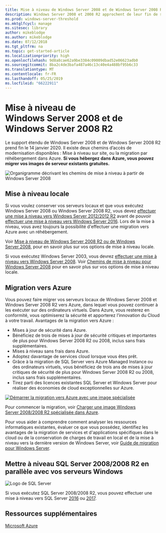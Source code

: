 ```yaml
---
title: Mise à niveau de Windows Server 2008 et de Windows Server 2008 R2
description: Windows Server 2008 et 2008 R2 approchent de leur fin de service. Découvrez comment effectuer une mise à niveau locale ou un réhébergement sur Azure.
ms.prod: windows-server-threshold
ms.mktglfcycl: manage
ms.sitesec: library
author: mikeblodge
ms.author: mikeblodge
ms.date: 07/12/2018
ms.tgt_pltfrm: na
ms.topic: get-started-article
ms.localizationpriority: high
ms.openlocfilehash: 9d8a8cae62a9be3384c09009dbad52e06623adb0
ms.sourcegitcommit: 8ba2c4de3bafa487a46c13c40e4a488bf95b6c33
ms.translationtype: MT
ms.contentlocale: fr-FR
ms.lasthandoff: 05/25/2019
ms.locfileid: "66222911"
---
```

# <a name="upgrade-windows-server-2008-and-windows-server-2008-r2"></a>Mise à niveau de Windows Server 2008 et de Windows Server 2008 R2

Le support étendu de Windows Server 2008 et de Windows Server 2008 R2 prend fin le 14 janvier 2020. Il existe deux chemins d’accès de modernisation disponibles : Mise à niveau sur site, ou la migration par réhébergement dans Azure. **Si vous hébergez dans Azure, vous pouvez migrer vos images de serveur existants gratuites.**

![Organigramme décrivant les chemins de mise à niveau à partir de Windows Server 2008](media/WS08_upgrade_paths.png)


## <a name="on-premises-upgrade"></a>Mise à niveau locale
Si vous voulez conserver vos serveurs locaux et que vous exécutez Windows Server 2008 ou Windows Server 2008 R2, vous devez [effectuer une mise à niveau vers Windows Server 2012/2012 R2](installation-and-upgrade.md#upgrading-to-windows-server-2012-r2) avant de pouvoir [effectuer une mise à niveau vers Windows Server 2016](installation-and-upgrade.md#upgrading-to-windows-server-2016). Lors de la mise à niveau, vous avez toujours la possibilité d'effectuer une migration vers Azure avec un réhébergement.

Voir [Mise à niveau de Windows Server 2008 R2 ou de Windows Server 2008](installation-and-upgrade.md#upgrading-from-windows-server-2008-r2-or-windows-server-2008), pour en savoir plus sur vos options de mise à niveau locale.

Si vous exécutez Windows Server 2003, vous devrez [effectuer une mise à niveau vers Windows Server 2008](https://docs.microsoft.com/previous-versions/windows/it-pro/windows-server-2008-R2-and-2008/ff972408(v%3dws.10)). Voir [Chemins de mise à niveau pour Windows Server 2008](https://docs.microsoft.com/previous-versions/windows/it-pro/windows-server-2008-R2-and-2008/dd979563(v=ws.10)) pour en savoir plus sur vos options de mise à niveau locale.


## <a name="migrate-to-azure"></a>Migration vers Azure
Vous pouvez faire migrer vos serveurs locaux de Windows Server 2008 et Windows Server 2008 R2 vers Azure, dans lequel vous pouvez continuer à les exécuter sur des ordinateurs virtuels. Dans Azure, vous resterez en conformité, vous optimiserez la sécurité et apporterez l’innovation du Cloud à votre travail. Avantages de la migration vers Azure :

- Mises à jour de sécurité dans Azure.
- Bénéficiez de trois de mises à jour de sécurité critiques et importantes de plus pour Windows Server 2008 R2 ou 2008, inclus sans frais supplémentaires. 
- Mises à niveau sans frais dans Azure.
- Adoptez davantage de services cloud lorsque vous êtes prêt.
- Grâce à la migration de SQL Server vers Azure Managed Instance ou des ordinateurs virtuels, vous bénéficiez de trois ans de mises à jour critiques de sécurité de plus pour Windows Server 2008 R2 ou 2008, inclus sans frais supplémentaires. 
- Tirez parti des licences existantes SQL Server et Windows Server pour réaliser des économies de cloud exceptionnelles sur Azure.

[![Démarrer la migration vers Azure avec une image spécialisée](./media/WS08-image-banner-small.png)](uploading-specialized-WS08-image-to-azure.md)

Pour commencer la migration, voir [Charger une image Windows Server 2008/2008 R2 spécialisée dans Azure](uploading-specialized-WS08-image-to-azure.md).

Pour vous aider à comprendre comment analyser les ressources informatiques existantes, évaluer ce que vous possédez, identifiez les avantages de la migration de services et d'applications spécifiques dans le cloud ou de la conservation de charges de travail en local et de la mise à niveau vers la dernière version de Windows Server, voir [Guide de migration pour Windows Server](https://go.microsoft.com/fwlink/?linkid=872689).

## <a name="upgrade-sql-server-20082008-r2-in-parallel-with-your-windows-servers"></a>Mettre à niveau SQL Server 2008/2008 R2 en parallèle avec vos serveurs Windows

![Logo de SQL Server](media/sqlr2.jpg)

Si vous exécutez SQL Server 2008/2008 R2, vous pouvez effectuer une mise à niveau vers SQL Server [2016](https://docs.microsoft.com/sql/sql-server/sql-server-technical-documentation?view=sql-server-2016) ou [2017](https://docs.microsoft.com/sql/sql-server/sql-server-technical-documentation?view=sql-server-2017).


## <a name="additional-resources"></a>Ressources supplémentaires
[Microsoft Azure](https://docs.microsoft.com/azure/#pivot=products)